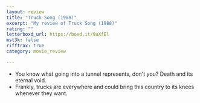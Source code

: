 ```yaml
---
layout: review
title: "Truck Song (1988)"
excerpt: "My review of Truck Song (1988)"
rating: ""
letterboxd_url: https://boxd.it/9aXfEl
mst3k: false
rifftrax: true
category: movie_review

---
```


* You know what going into a tunnel represents, don't you? Death and its eternal void.
* Frankly, trucks are everywhere and could bring this country to its knees whenever they want.
